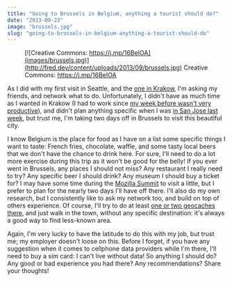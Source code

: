 ```yaml
---
title: "Going to Brussels in Belgium, anything a tourist should do?"
date: "2013-09-23"
image: "brussels.jpg"
slug: "going-to-brussels-in-belgium-anything-a-tourist-should-do"
---
```


<figure>

[](http://fred.dev/content/uploads/2013/09/brussels.jpg)

<figcaption>

[![Creative Commons: https://j.mp/16BeIOA](images/brussels.jpg)](http://fred.dev/content/uploads/2013/09/brussels.jpg) Creative Commons: https://j.mp/16BeIOA

</figcaption>

</figure>

As I did with my first visit in Seattle, and the [one in Krakow](https://fred.dev/going-to-krakow-in-poland-anything-a-tourist-should-do/ "Going to Krakow in Poland, anything a tourist should do?"), I'm asking my friends, and network what to do. Unfortunately, I didn't have as much time as I wanted in Krakow (I had to work since [my week before wasn't very productive](https://fred.dev/be-strong-for-the-ones-you-love/ "Be strong for the ones you love")), and didn't plan anything specific when I was [in San Jose last week](http://fred.dev/mobile-first-at-web-and-php-conference/ "Mobile First at Web and PHP Conference"), but trust me, I'm taking two days off in Brussels to visit this beautiful city.

I know Belgium is the place for food as I have on a list some specific things I want to taste: French fries, chocolate, waffle, and some tasty local beers that we don't have the chance to drink here. For sure, I'll need to do a lot more exercise during this trip as it won't be good for the belly! If you ever went in Brussels, any places I should not miss? Any restaurant I really need to try? Any specific beer I should drink? Any museum I should buy a ticket for? I may have some time during the [Mozilla Summit](https://summit.mozilla.org/) to visit a little, but I prefer to plan for the nearly two days I'll have off there. I'll also do my own research, but I consistently like to ask my network too, and build on top of others experience. Of course, I'll try to do at least [one or two geocaches there](https://www.geocaching.com/profile/?u=fharper), and just walk in the town, without any specific destination: it's always a good way to find less-known area.

Again, I'm very lucky to have the latitude to do this with my job, but trust me; my employer doesn't loose on this. Before I forget, if you have any suggestion when it comes to cellphone data providers while I'm there, I'll need to buy a sim card: I can't live without data! So anything I should do? Any good or bad experience you had there? Any recommendations? Share your thoughts!
